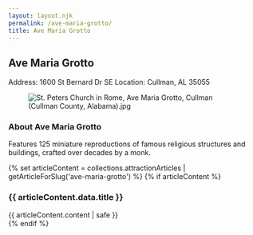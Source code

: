 ```yaml
---
layout: layout.njk
permalink: /ave-maria-grotto/
title: Ave Maria Grotto
---
```


<article class="attraction-detail container">
  <h2>Ave Maria Grotto</h2>
  <div class="attraction-meta">
    <span class="address">Address: 1600 St Bernard Dr SE</span>
    <span class="location">Location: Cullman, AL 35055</span>
  </div>
  <figure class="attraction-image">
    <img src="https://upload.wikimedia.org/wikipedia/commons/c/cc/St._Peters_Church_in_Rome%2C_Ave_Maria_Grotto%2C_Cullman_%28Cullman_County%2C_Alabama%29.jpg?v=1743964413066" alt="St. Peters Church in Rome, Ave Maria Grotto, Cullman (Cullman County, Alabama).jpg" loading="lazy">
  </figure>
  <div class="attraction-description">
    <h3>About Ave Maria Grotto</h3>
    <p>Features 125 miniature reproductions of famous religious structures and buildings, crafted over decades by a monk.</p>
  </div>
  
  {% set articleContent = collections.attractionArticles | getArticleForSlug('ave-maria-grotto') %}
  {% if articleContent %}
  <div class="attraction-article">
    <h3>{{ articleContent.data.title }}</h3>
    <div class="article-content">
      {{ articleContent.content | safe }}
    </div>
  </div>
  {% endif %}
  
  
</article>